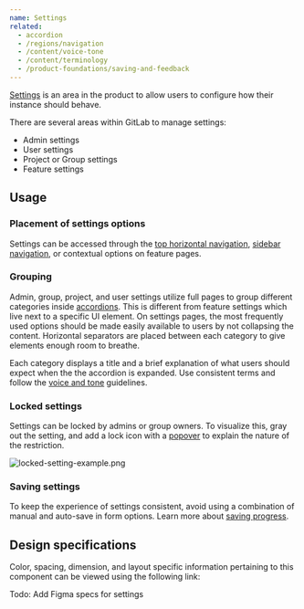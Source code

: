 ```yaml
---
name: Settings
related:
  - accordion
  - /regions/navigation
  - /content/voice-tone
  - /content/terminology
  - /product-foundations/saving-and-feedback
---
```


[Settings](/content/terminology#settings-%26-configuration) is an area in the product to allow users to configure how their instance should behave.

There are several areas within GitLab to manage settings:

* Admin settings
* User settings
* Project or Group settings
* Feature settings

## Usage

### Placement of settings options

Settings can be accessed through the [top horizontal navigation](/regions/navigation#global-navigation), [sidebar navigation](/regions/navigation#contextual-navigation), or contextual options on feature pages. 

### Grouping

Admin, group, project, and user settings utilize full pages to group different categories inside [accordions](/components/accordion). This is different from feature settings which live next to a specific UI element. On settings pages, the most frequently used options should be made easily available to users by not collapsing the content. Horizontal separators are placed between each category to give elements enough room to breathe.

Each category displays a title and a brief explanation of what users should expect when the the accordion is expanded. Use consistent terms and follow the [voice and tone](/content/voice-tone) guidelines. 

### Locked settings

Settings can be locked by admins or group owners. To visualize this, gray out the setting, and add a lock icon with a [popover](/components/popover) to explain the nature of the restriction.

![locked-setting-example.png](/img/locked-setting-example.png)

### Saving settings

To keep the experience of settings consistent, avoid using a combination of manual and auto-save in form options. Learn more about [saving progress](/product-foundations/saving-and-feedback#saving-progress).

## Design specifications

Color, spacing, dimension, and layout specific information pertaining to this component can be viewed using the following link:

Todo: Add Figma specs for settings
